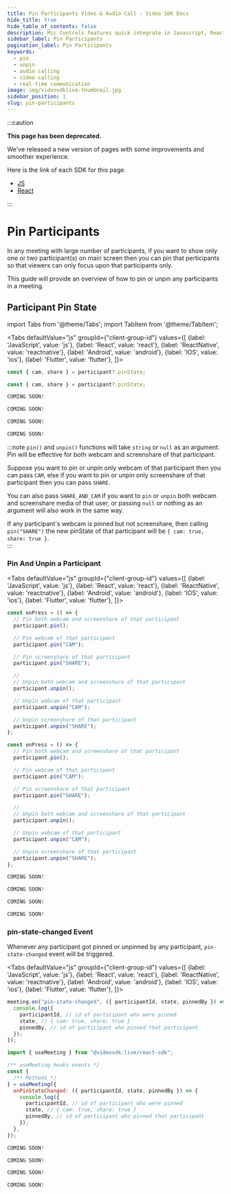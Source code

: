 ```yaml
---
title: Pin Participants Video & Audio Call - Video SDK Docs
hide_title: true
hide_table_of_contents: false
description: Mic Controls features quick integrate in Javascript, React JS, Android, IOS, React Native, Flutter with Video SDK to add live video & audio conferencing to your applications.
sidebar_label: Pin Participants
pagination_label: Pin Participants
keywords:
  - pin
  - unpin
  - audio calling
  - video calling
  - real-time communication
image: img/videosdklive-thumbnail.jpg
sidebar_position: 1
slug: pin-participants
---
```


:::caution

**This page has been deprecated.**

We've released a new version of pages with some improvements and smoother experience.

Here is the link of each SDK for this page.

- [JS](/javascript/guide/video-and-audio-calling-api-sdk/features/pin-participants)
- [React](/react/guide/video-and-audio-calling-api-sdk/features/pin-participants)

:::

# Pin Participants

In any meeting with large number of participants, if you want to show only one or two participant(s) on main screen then you can pin that perticipants so that viewers can only focus upon that participants only.

This guide will provide an overview of how to pin or unpin any participants in a meeting.

## Participant Pin State

import Tabs from '@theme/Tabs';
import TabItem from '@theme/TabItem';

<Tabs
defaultValue="js"
groupId={"client-group-id"}
values={[
{label: 'JavaScript', value: 'js'},
{label: 'React', value: 'react'},
{label: 'ReactNative', value: 'reactnative'},
{label: 'Android', value: 'android'},
{label: 'IOS', value: 'ios'},
{label: 'Flutter', value: 'flutter'},
]}>

<TabItem value="js">

```js
const { cam, share } = participant?.pinState;
```

</TabItem>
<TabItem value="react">

```js
const { cam, share } = participant?.pinState;
```

</TabItem>

<TabItem value="reactnative">

```js
COMING SOON!
```

</TabItem>
<TabItem value="android">

```js
COMING SOON!
```

</TabItem>
<TabItem value="ios">

```js
COMING SOON!
```

</TabItem>

<TabItem value="flutter">

```js
COMING SOON!
```

</TabItem>

</Tabs>

:::note
`pin()` and `unpin()` functions will take `string` or `null` as an argument. Pin will be effective for both webcam and screenshare of that participant.

Suppose you want to pin or unpin only webcam of that participant then you can pass `CAM`, else if you want to pin or unpin only screenshare of that participant then you can pass `SHARE`.

You can also pass `SHARE_AND_CAM` if you want to `pin` or `unpin` both webcam and screenshare media of that user, or passing `null` or nothing as an argument will also work in the same way.

If any participant's webcam is pinned but not screenshare, then calling `pin("SHARE")` the new pinState of that participant will be `{ cam: true, share: true }`.  
:::

### Pin And Unpin a Participant

<Tabs
defaultValue="js"
groupId={"client-group-id"}
values={[
{label: 'JavaScript', value: 'js'},
{label: 'React', value: 'react'},
{label: 'ReactNative', value: 'reactnative'},
{label: 'Android', value: 'android'},
{label: 'IOS', value: 'ios'},
{label: 'Flutter', value: 'flutter'},
]}>

<TabItem value="js">

```js
const onPress = () => {
  // Pin both webcam and screenshare of that participant
  participant.pin();

  // Pin webcam of that participant
  participant.pin("CAM");

  // Pin screenshare of that participant
  participant.pin("SHARE");

  //
  // Unpin both webcam and screenshare of that participant
  participant.unpin();

  // Unpin webcam of that participant
  participant.unpin("CAM");

  // Unpin screenshare of that participant
  participant.unpin("SHARE");
};
```

</TabItem>
<TabItem value="react">

```js
const onPress = () => {
  // Pin both webcam and screenshare of that participant
  participant.pin();

  // Pin webcam of that participant
  participant.pin("CAM");

  // Pin screenshare of that participant
  participant.pin("SHARE");

  //
  // Unpin both webcam and screenshare of that participant
  participant.unpin();

  // Unpin webcam of that participant
  participant.unpin("CAM");

  // Unpin screenshare of that participant
  participant.unpin("SHARE");
};
```

</TabItem>

<TabItem value="reactnative">

```js
COMING SOON!
```

</TabItem>
<TabItem value="android">

```js
COMING SOON!
```

</TabItem>
<TabItem value="ios">

```js
COMING SOON!
```

</TabItem>

<TabItem value="flutter">

```js
COMING SOON!
```

</TabItem>

</Tabs>

### pin-state-changed Event

Whenever any participant got pinned or unpinned by any participant, `pin-state-changed` event will be triggered.

<Tabs
defaultValue="js"
groupId={"client-group-id"}
values={[
{label: 'JavaScript', value: 'js'},
{label: 'React', value: 'react'},
{label: 'ReactNative', value: 'reactnative'},
{label: 'Android', value: 'android'},
{label: 'IOS', value: 'ios'},
{label: 'Flutter', value: 'flutter'},
]}>
<TabItem value="js">

```js
meeting.on("pin-state-changed", ({ participantId, state, pinnedBy }) => {
  console.log({
    participantId, // id of participant who were pinned
    state, // { cam: true, share: true }
    pinnedBy, // id of participant who pinned that participant
  });
});
```

</TabItem>
<TabItem value="react">

```js
import { useMeeting } from "@videosdk.live/react-sdk";

/** useMeeting hooks events */
const {
  /** Methods */
} = useMeeting({
  onPinStateChanged: ({ participantId, state, pinnedBy }) => {
    console.log({
      participantId, // id of participant who were pinned
      state, // { cam: true, share: true }
      pinnedBy, // id of participant who pinned that participant
    });
  },
});
```

</TabItem>
<TabItem value="reactnative">

```js
COMING SOON!
```

</TabItem>
<TabItem value="android">

```js
COMING SOON!
```

</TabItem>
<TabItem value="ios">

```js
COMING SOON!
```

</TabItem>
<TabItem value="flutter">

```js
COMING SOON!
```

</TabItem>
</Tabs>

